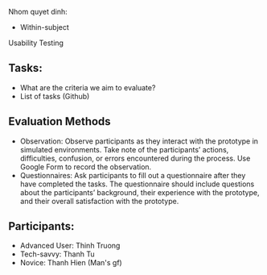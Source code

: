 Nhom quyet dinh:
- Within-subject

Usability Testing

## Tasks:

- What are the criteria we aim to evaluate?
- List of tasks (Github)


## Evaluation Methods

- Observation: Observe participants as they interact with the prototype in simulated
environments. Take note of the participants’ actions, difficulties, confusion, or errors encountered during the process. Use Google Form to record the observation.
- Questionnaires: Ask participants to fill out a questionnaire after they have completed the tasks. The questionnaire should include questions about the participants’ background, their experience with the prototype, and their overall satisfaction with the prototype.

## Participants:

- Advanced User: Thinh Truong
- Tech-savvy: Thanh Tu
- Novice: Thanh Hien (Man's gf)

